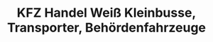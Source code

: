 ---
title: "KFZ Handel Weiß Kleinbusse, Transporter, Behördenfahrzeuge"
url: /hahnbach/kfz-handel-weiss-kleinbusse-transporter-behoerdenfahrzeuge/
shop: Autohaus
---